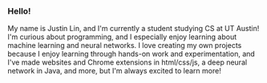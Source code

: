 ### Hello!

My name is Justin Lin, and I'm currently a student studying CS at UT Austin! I'm curious about programming, and I especially enjoy learning about machine learning and neural networks. I love creating my own projects because I enjoy learning through hands-on work and experimentation, and I've made websites and Chrome extensions in html/css/js, a deep neural network in Java, and more, but I'm always excited to learn more!

<!--
**justinblin/justinblin** is a ✨ _special_ ✨ repository because its `README.md` (this file) appears on your GitHub profile.

Here are some ideas to get you started:

- 🔭 I’m currently working on ...
- 🌱 I’m currently learning ...
- 👯 I’m looking to collaborate on ...
- 🤔 I’m looking for help with ...
- 💬 Ask me about ...
- 📫 How to reach me: ...
- 😄 Pronouns: ...
- ⚡ Fun fact: ...
-->
